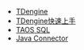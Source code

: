 * [TDengine](db/tdengine/)
* [TDengine快速上手](db/tdengine/quickstart)
* [TAOS SQL](db/tdengine/taos-sql)
* [Java Connector](db/tdengine/connector-java)

